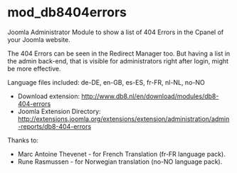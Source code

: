 # mod_db8404errors
Joomla Administrator Module to show a list of 404 Errors in the Cpanel of your Joomla website.


The 404 Errors can be seen in the Redirect Manager too. But having a list in the admin back-end, that is visible for administrators right after login, might be more effective.

Language files included: de-DE, en-GB, es-ES, fr-FR, nl-NL, no-NO

* Download extension: http://www.db8.nl/en/download/modules/db8-404-errors
* Joomla Extension Directory: http://extensions.joomla.org/extensions/extension/administration/admin-reports/db8-404-errors

Thanks to:

* Marc Antoine Thevenet - for French Translation (fr-FR language pack).
* Rune Rasmussen - for Norwegian translation (no-NO language pack).
